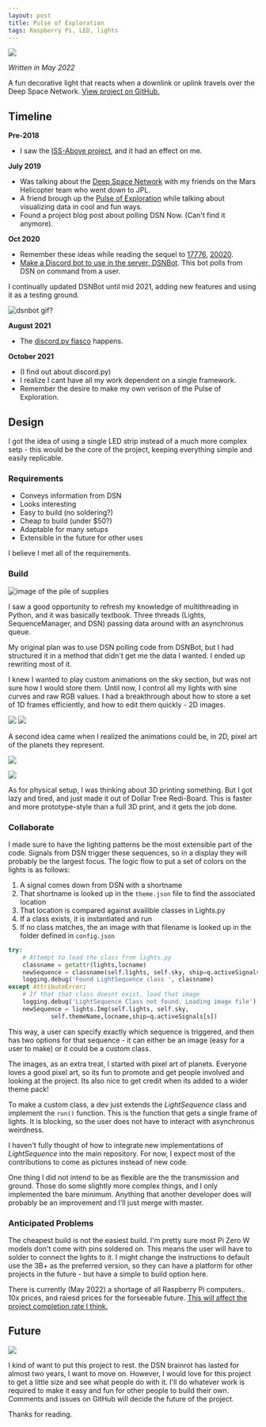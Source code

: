 ```yaml
---
layout: post
title: Pulse of Exploration
tags: Raspberry Pi, LED, lights
---
```


![](/blog/img/pulse/pic1.gif)

*Written in May 2022*

A fun decorative light that reacts when a downlink or uplink travels over the Deep Space Network. [View project on GitHub.](https://github.com/starmaid/pulseofexploration)

## Timeline

**Pre-2018**

- I saw the [ISS-Above project](http://www.issabove.com/), and it had an effect on me.

**July 2019**

- Was talking about the [Deep Space Network](https://en.wikipedia.org/wiki/NASA_Deep_Space_Network) with my friends on the Mars Helicopter team who went down to JPL.
- A friend brough up the [Pulse of Exploration](https://vimeo.com/93420747) while talking about visualizing data in cool and fun ways.
- Found a project blog post about polling DSN Now. (Can't find it anymore).

**Oct 2020**

- Remember these ideas while reading the sequel to [17776](https://www.sbnation.com/a/17776-football), [20020](https://www.sbnation.com/c/secret-base/21410129/20020).
- [Make a Discord bot to use in the server, DSNBot](https://github.com/starmaid/dsnbot). This bot polls from DSN on command from a user.

I continually updated DSNBot until mid 2021, adding new features and using it as a testing ground.

![dsnbot gif?](/blog/img/pulse/dsn.gif)

**August 2021**

- The [discord.py fiasco](https://gist.github.com/Rapptz/4a2f62751b9600a31a0d3c78100287f1) happens.

**October 2021**

- (I find out about discord.py) 
- I realize I cant have all my work dependent on a single framework.
- Remember the desire to make my own verison of the Pulse of Exploration.

## Design

I got the idea of using a single LED strip instead of a much more complex setp - this would be the core of the project, keeping everything simple and easily replicable.

### Requirements

- Conveys information from DSN
- Looks interesting
- Easy to build (no soldering?)
- Cheap to build (under $50?)
- Adaptable for many setups
- Extensible in the future for other uses

I believe I met all of the requirements.

### Build

![image of the pile of supplies](/blog/img/pulse/supplies.jpg)

I saw a good opportunity to refresh my knowledge of multithreading in Python, and it was basically textbook. Three threads (Lights, SequenceManager, and DSN) passing data around with an asynchronus queue.

My original plan was to use DSN polling code from DSNBot, but I had structured it in a method that didn't get me the data I wanted. I ended up rewriting most of it.

I knew I wanted to play custom animations on the sky section, but was not sure how I would store them. Until now, I control all my lights with sine curves and raw RGB values. I had a breakthrough about how to store a set of 1D frames efficiently, and how to edit them quickly - 2D images.

![](/blog/img/pulse/frame1.png)
![](/blog/img/pulse/frame2.png)

A second idea came when I realized the animations could be, in 2D, pixel art of the planets they represent.

![](/blog/img/pulse/Mars.png)

![](/blog/img/pulse/pic2.gif)

As for physical setup, I was thinking about 3D printing something. But I got lazy and tired, and just made it out of Dollar Tree Redi-Board. This is faster and more prototype-style than a full 3D print, and it gets the job done.

### Collaborate

I made sure to have the lighting patterns be the most extensible part of the code. Signals from DSN trigger these sequences, so in a display they will probably be the largest focus. The logic flow to put a set of colors on the lights is as follows:

1. A signal comes down from DSN with a shortname
2. That shortname is looked up in the `theme.json` file to find the associated location
3. That location is compared against availible classes in Lights.py
4. If a class exists, it is instantiated and run
4. If no class matches, the an image with that filename is looked up in the folder defined in `config.json`

```python
try:
    # Attempt to load the class from lights.py
    classname = getattr(lights,locname)
    newSequence = classname(self.lights, self.sky, ship=q.activeSignals[s])
    logging.debug('Found LightSequence class ', classname)
except AttributeError:
    # If that that class doesnt exist, load that image
    logging.debug('LightSequence Class not found. Loading image file')
    newSequence = lights.Img(self.lights, self.sky, 
            self.themeName,locname,ship=q.activeSignals[s])
```

This way, a user can specify exactly which sequence is triggered, and then has two options for that sequence - it can either be an image (easy for a user to make) or it could be a custom class.

The images, as an extra treat, I started with pixel art of planets. Everyone loves a good pixel art, so its fun to promote and get people involved and looking at the project. Its also nice to get credit when its added to a wider theme pack!

To make a custom class, a dev just extends the *LightSequence* class and implement the `run()` function. This is the function that gets a single frame of lights. It is blocking, so the user does not have to interact with asynchronus weirdness.

I haven't fully thought of how to integrate new implementations of *LightSequence* into the main repository. For now, I expect most of the contributions to come as pictures instead of new code.

One thing I did not intend to be as flexible are the the transmission and ground. Those do some slightly more complex things, and I only implemented the bare minimum. Anything that another developer does will probably be an improvement and I'll just merge with master.

### Anticipated Problems

The cheapest build is not the easiest build. I'm pretty sure most Pi Zero W models don't come with pins soldered on. This means the user will have to solder to connect the lights to it. I might change the instructions to default use the 3B+ as the preferred version, so they can have a platform for other projects in the future - but have a simple to build option here.

There is currently (May 2022) a shortage of all Raspberry Pi computers.. 10x prices, and raiesd prices for the forseeable future. [This will affect the project completion rate I think.](https://img.ifunny.co/images/3cda13b1552639d8ec84701bdcb205179f6a4b143e1907bdf1fac2fbf843eac4_1.webp) 

## Future

![](/blog/img/pulse/pic2.gif)

I kind of want to put this project to rest. the DSN brainrot has lasted for almost two years, I want to move on. However, I would love for this project to get a little size and see what people do with it. I'll do whatever work is required to make it easy and fun for other people to build their own. Comments and issues on GitHub will decide the future of the project.

Thanks for reading.


